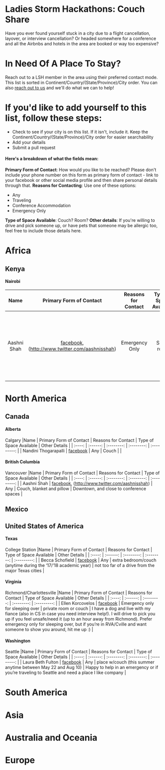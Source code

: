 # Ladies Storm Hackathons: Couch Share

Have you ever found yourself stuck in a city due to a flight cancellation, layover, or interview cancellation? Or headed somewhere for a conference and all the Airbnbs and hotels in the area are booked or way too expensive?

In Need Of A Place To Stay?
======
Reach out to a LSH member in the area using their preferred contact mode. This list is sorted in Continent/Country/(State/Province)/City order. You can also [reach out to us](https://www.facebook.com/groups/LadiesStormHackathons/) and we'll do what we can to help!

If you'd like to add yourself to this list, follow these steps:
=====
 - Check to see if your city is on this list. If it isn't, include it. Keep the Continent/Country/(State/Province)/City order for easier searchability
 - Add your details
 - Submit a pull request

#### Here's a breakdown of what the fields mean:
**Primary Form of Contact**: How would you like to be reached? Please don't include your phone number on this form as primary form of contact - link to your facebook or other social media profile and then share personal details through that.
**Reasons for Contacting**: Use one of these options:
 - Any
 - Traveling
 - Conference Accommodation
 - Emergency Only

**Type of Space Available**: Couch? Room? 
**Other details**: If you're willing to drive and pick someone up, or have pets that someone may be allergic too, feel free to include those details here.

Africa
====
## Kenya
#### Nairobi
|Name | Primary Form of Contact | Reasons for Contact | Type of Space Available | Other Details | 
| :----: | :------: | :--------: | :--------: | :---------: |
| Aashni Shah | [facebook](https://www.facebook.com/aashnisshah), (http://www.twitter.com/aashnisshah) | Emergency Only | Spare room | I'm usually in Vancouver, but if you're in a pinch you're welcome to stay at my house in Kenya :) |

North America
====
## Canada
#### Alberta
Calgary
|Name | Primary Form of Contact | Reasons for Contact | Type of Space Available | Other Details | 
| :----: | :------: | :--------: | :--------: | :---------: |
| Nandini Thogarapalli | [facebook](https://www.facebook.com/nandini.thogarapalli) | Any | Couch | |
#### British Columbia
Vancouver
|Name | Primary Form of Contact | Reasons for Contact | Type of Space Available | Other Details | 
| :----: | :------: | :--------: | :--------: | :---------: |
| Aashni Shah | [facebook](https://www.facebook.com/aashnisshah), (http://www.twitter.com/aashnisshah) | Any | Couch, blanket and pillow | Downtown, and close to conference spaces |

## Mexico

## United States of America
#### Texas 
College Station
|Name | Primary Form of Contact | Reasons for Contact | Type of Space Available | Other Details | 
| :----: | :------: | :--------: | :--------: | :---------: |
| Becca Schofield | [facebook](https://www.facebook.com/becca.schofield.58) | Any | extra bedroom/couch (anytime during the ‘17/’18 academic year) | not too far of a drive from the major Texas cities |
#### Virginia
Richmond/Charlottesville
|Name | Primary Form of Contact | Reasons for Contact | Type of Space Available | Other Details | 
| :----: | :------: | :--------: | :--------: | :---------: |
| Ellen Korcovelos | [facebook](https://www.facebook.com/ellen.korcovelos) | Emergency only for sleeping over | private room or couch | I have a dog and live with my fiance (also in CS in case you need interview help!). I will drive to pick you up if you feel unsafe/need it (up to an hour away from Richmond). Prefer emergency only for sleeping over, but if you’re in RVA/Cville and want someone to show you around, hit me up :)  |
#### Washington
Seattle
|Name | Primary Form of Contact | Reasons for Contact | Type of Space Available | Other Details | 
| :----: | :------: | :--------: | :--------: | :---------: |
| Laura Beth Fulton | [facebook](https://www.facebook.com/laurabethfulton) | Any | place w/couch (this summer anytime between May 22 and Aug 10) |  Happy to help in an emergency or if you’re traveling to Seattle and need a place I like company  |


South America
====

Asia
====

Australia and Oceania
====

Europe
====
